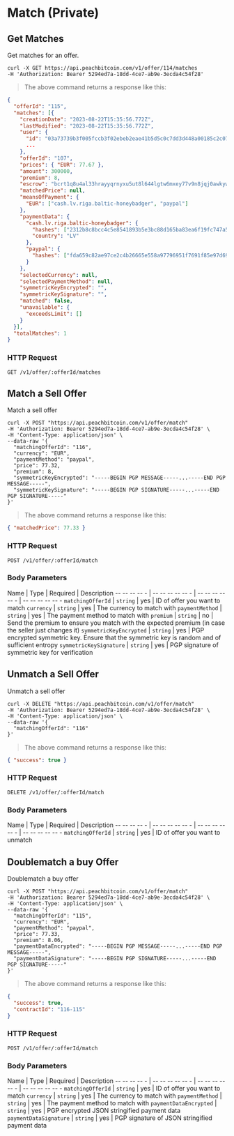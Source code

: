 # Match (Private)

## Get Matches
Get matches for an offer.

```shell
curl -X GET https://api.peachbitcoin.com/v1/offer/114/matches
-H 'Authorization: Bearer 5294ed7a-18dd-4ce7-ab9e-3ecda4c54f28'
```


> The above command returns a response like this:

```json
{
  "offerId": "115",
  "matches": [{
    "creationDate": "2023-08-22T15:35:56.772Z",
    "lastModified": "2023-08-22T15:35:56.772Z",
    "user": {
      "id": "03a73739b3f005fccb3f02ebeb2eae41b5d5c0c7dd3d448a00185c2c07f2b55dd1",
      ...
    },
    "offerId": "107",
    "prices": { "EUR": 77.67 },
    "amount": 300000,
    "premium": 8,
    "escrow": "bcrt1q8u4al33hrayyqrnyxu5ut8l644lgtw6mxey77v9n8jqj0awkywws6fr47p",
    "matchedPrice": null,
    "meansOfPayment": {
      "EUR": ["cash.lv.riga.baltic-honeybadger", "paypal"]
    },
    "paymentData": {
      "cash.lv.riga.baltic-honeybadger": {
        "hashes": ["2312b8c8bcc4c5e8541893b5e3bc88d165ba83ea6f19fc747a5e1874226c1f08"],
        "country": "LV"
      },
      "paypal": {
        "hashes": ["fda659c82ae97ce2c4b26665e558a97796951f7691f85e97d693425a1eaeae21"]
      }
    },
    "selectedCurrency": null,
    "selectedPaymentMethod": null,
    "symmetricKeyEncrypted": "",
    "symmetricKeySignature": "",
    "matched": false,
    "unavailable": {
      "exceedsLimit": []
    }
  }],
  "totalMatches": 1
}
```

### HTTP Request
`GET /v1/offer/:offerId/matches`


## Match a Sell Offer
Match a sell offer

```shell
curl -X POST "https://api.peachbitcoin.com/v1/offer/match"
-H 'Authorization: Bearer 5294ed7a-18dd-4ce7-ab9e-3ecda4c54f28' \
-H 'Content-Type: application/json' \
--data-raw '{
  "matchingOfferId": "116",
  "currency": "EUR",
  "paymentMethod": "paypal",
  "price": 77.32,
  "premium": 8,
  "symmetricKeyEncrypted": "-----BEGIN PGP MESSAGE-----...-----END PGP MESSAGE-----",
  "symmetricKeySignature": "-----BEGIN PGP SIGNATURE-----...-----END PGP SIGNATURE-----"
}'
```


> The above command returns a response like this:

```json
{ "matchedPrice": 77.33 }
```

### HTTP Request
`POST /v1/offer/:offerId/match`

### Body Parameters
Name | Type | Required | Description
-- -- -- -- - | -- -- -- -- -- - | -- -- -- -- -- - | -- -- -- -- -- -
`matchingOfferId` | `string` | yes | ID of offer you want to match
`currency` | `string` | yes | The currency to match with
`paymentMethod` | `string` | yes |  The payment method to match with
`premium` | `string` | no | Send the premium to ensure you match with the expected premium (in case the seller just changes it)
`symmetricKeyEncrypted` | `string` | yes | PGP encrypted symmetric key. Ensure that the symmetric key is random and of sufficient entropy
`symmetricKeySignature` | `string` | yes | PGP signature of symmetric key for verification

## Unmatch a Sell Offer
Unmatch a sell offer

```shell
curl -X DELETE "https://api.peachbitcoin.com/v1/offer/match"
-H 'Authorization: Bearer 5294ed7a-18dd-4ce7-ab9e-3ecda4c54f28' \
-H 'Content-Type: application/json' \
--data-raw '{
  "matchingOfferId": "116"
}'
```


> The above command returns a response like this:

```json
{ "success": true }
```

### HTTP Request
`DELETE /v1/offer/:offerId/match`

### Body Parameters
Name | Type | Required | Description
-- -- -- -- - | -- -- -- -- -- - | -- -- -- -- -- - | -- -- -- -- -- -
`matchingOfferId` | `string` | yes | ID of offer you want to unmatch

## Doublematch a buy Offer
Doublematch a buy offer

```shell
curl -X POST "https://api.peachbitcoin.com/v1/offer/match"
-H 'Authorization: Bearer 5294ed7a-18dd-4ce7-ab9e-3ecda4c54f28' \
-H 'Content-Type: application/json' \
--data-raw '{
  "matchingOfferId": "115",
  "currency": "EUR",
  "paymentMethod": "paypal",
  "price": 77.33,
  "premium": 8.06,
  "paymentDataEncrypted": "-----BEGIN PGP MESSAGE-----...-----END PGP MESSAGE-----",
  "paymentDataSignature": "-----BEGIN PGP SIGNATURE-----...-----END PGP SIGNATURE-----"
}'
```


> The above command returns a response like this:

```json
{ 
  "success": true,
  "contractId": "116-115"
}
```

### HTTP Request
`POST /v1/offer/:offerId/match`

### Body Parameters
Name | Type | Required | Description
-- -- -- -- - | -- -- -- -- -- - | -- -- -- -- -- - | -- -- -- -- -- -
`matchingOfferId` | `string` | yes | ID of offer you want to match
`currency` | `string` | yes | The currency to match with
`paymentMethod` | `string` | yes |  The payment method to match with
`paymentDataEncrypted` | `string` | yes | PGP encrypted JSON stringified payment data
`paymentDataSignature` | `string` | yes | PGP signature of JSON stringified payment data

